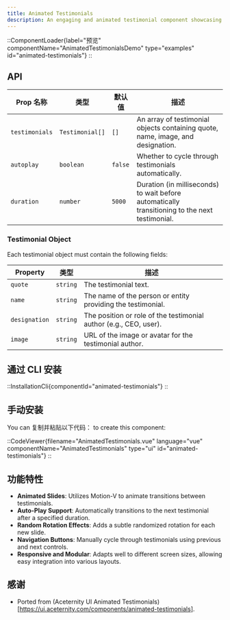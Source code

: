 ```yaml
---
title: Animated Testimonials
description: An engaging and animated testimonial component showcasing user feedback with transitions and auto-play functionality.
---
```


::ComponentLoader{label="预览" componentName="AnimatedTestimonialsDemo" type="examples" id="animated-testimonials"}
::

## API

| Prop 名称      | 类型            | 默认值  | 描述                                                                                           |
| -------------- | --------------- | ------- | ---------------------------------------------------------------------------------------------- |
| `testimonials` | `Testimonial[]` | `[]`    | An array of testimonial objects containing quote, name, image, and designation.                |
| `autoplay`     | `boolean`       | `false` | Whether to cycle through testimonials automatically.                                           |
| `duration`     | `number`        | `5000`  | Duration (in milliseconds) to wait before automatically transitioning to the next testimonial. |

### Testimonial Object

Each testimonial object must contain the following fields:

| Property      | 类型     | 描述                                                              |
| ------------- | -------- | ----------------------------------------------------------------- |
| `quote`       | `string` | The testimonial text.                                             |
| `name`        | `string` | The name of the person or entity providing the testimonial.       |
| `designation` | `string` | The position or role of the testimonial author (e.g., CEO, user). |
| `image`       | `string` | URL of the image or avatar for the testimonial author.            |

## 通过 CLI 安装

::InstallationCli{componentId="animated-testimonials"}
::

## 手动安装

You can 复制并粘贴以下代码： to create this component:

::CodeViewer{filename="AnimatedTestimonials.vue" language="vue" componentName="AnimatedTestimonials" type="ui" id="animated-testimonials"}
::

## 功能特性

- **Animated Slides**: Utilizes Motion-V to animate transitions between testimonials.
- **Auto-Play Support**: Automatically transitions to the next testimonial after a specified duration.
- **Random Rotation Effects**: Adds a subtle randomized rotation for each new slide.
- **Navigation Buttons**: Manually cycle through testimonials using previous and next controls.
- **Responsive and Modular**: Adapts well to different screen sizes, allowing easy integration into various layouts.

## 感谢

- Ported from (Aceternity UI Animated Testimonials)[https://ui.aceternity.com/components/animated-testimonials].
